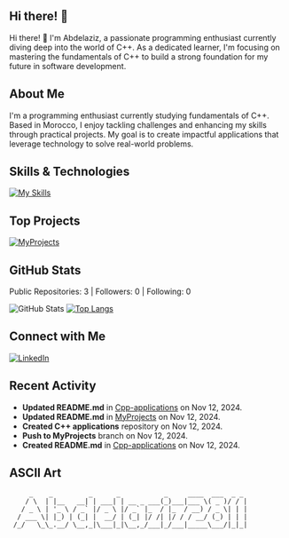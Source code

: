 ## Hi there! 👋

Hi there! 👋 I'm Abdelaziz, a passionate programming enthusiast currently diving deep into the world of C++. As a dedicated learner, I'm focusing on mastering the fundamentals of C++ to build a strong foundation for my future in software development.

## About Me

I'm a programming enthusiast currently studying fundamentals of C++. Based in Morocco, I enjoy tackling challenges and enhancing my skills through practical projects. My goal is to create impactful applications that leverage technology to solve real-world problems.

## Skills & Technologies

[![My Skills](https://skillicons.dev/icons?i=cpp,c,git,github,linux&perline=8)](https://skillicons.dev)

## Top Projects

[![MyProjects](https://github-readme-stats.vercel.app/api/pin/?username=Abdelaziz2811&repo=MyProjects&theme=dark)](https://github.com/Abdelaziz2811/MyProjects)

## GitHub Stats
Public Repositories: 3 | Followers: 0 | Following: 0 

![GitHub Stats](https://github-readme-stats.vercel.app/api?username=Abdelaziz2811&show_icons=true&theme=radical)
[![Top Langs](https://github-readme-stats.vercel.app/api/top-langs/?username=Abdelaziz2811&layout=compact&theme=dark)](https://github.com/anuraghazra/github-readme-stats)

## Connect with Me
[![LinkedIn](https://img.shields.io/badge/LinkedIn-0077B5?style=for-the-badge&logo=linkedin&logoColor=white)](https://www.linkedin.com/in/abdo-bm-261845337)
## Recent Activity

- **Updated README.md** in [Cpp-applications](https://github.com/Abdelaziz2811/Cpp-applications) on Nov 12, 2024.
- **Updated README.md** in [MyProjects](https://github.com/Abdelaziz2811/MyProjects) on Nov 12, 2024.
- **Created C++ applications** repository on Nov 12, 2024.
- **Push to MyProjects** branch on Nov 12, 2024.
- **Created README.md** in [Cpp-applications](https://github.com/Abdelaziz2811/Cpp-applications) on Nov 12, 2024.

## ASCII Art

```
     _    _         _      _           _     ____  ___  _ _ 
    / \  | |__   __| | ___| | __ _ ___(_)___|___ \( _ )/ / |
   / _ \ | '_ \ / _` |/ _ \ |/ _` |_  / |_  / __) / _ \| | |
  / ___ \| |_) | (_| |  __/ | (_| |/ /| |/ / / __/ (_) | | |
 /_/   \_\_.__/ \__,_|\___|_|\__,_/___|_/___|_____\___/|_|_|
                                                            
```
